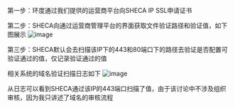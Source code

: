 第一步：环度通过我们提供的运营商平台向SHECA IP SSL申请证书

第二步：SHECA向通过运营商管理平台的界面获取文件验证路径和验证值，如下图展示
![image](https://github.com/SHECA-Alvin/cabgroup/assets/163508594/3e39ccce-dd0d-46ff-a821-92d99d245739) 

第三步：SHECA默认会去扫描该IP下的443和80端口下的路径去验证是否配置可验证通过的值，仅记录验证通过的值 

相关系统的域名验证扫描日志如下
![image](https://github.com/SHECA-Alvin/cabgroup/assets/163508594/c379289e-90ab-4211-b902-5a9f4e9d431b)


从日志可以看到SHECA通过该IP的443端口扫描了值，由于该讨论中不涉及组织审核，因为我只讲述了域名的审核流程
